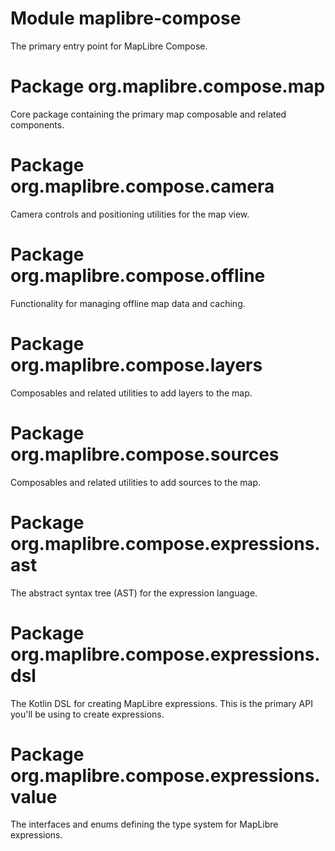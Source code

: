 # Module maplibre-compose

The primary entry point for MapLibre Compose.

# Package org.maplibre.compose.map

Core package containing the primary map composable and related components.

# Package org.maplibre.compose.camera

Camera controls and positioning utilities for the map view.

# Package org.maplibre.compose.offline

Functionality for managing offline map data and caching.

# Package org.maplibre.compose.layers

Composables and related utilities to add layers to the map.

# Package org.maplibre.compose.sources

Composables and related utilities to add sources to the map.

# Package org.maplibre.compose.expressions.ast

The abstract syntax tree (AST) for the expression language.

# Package org.maplibre.compose.expressions.dsl

The Kotlin DSL for creating MapLibre expressions. This is the primary API you'll
be using to create expressions.

# Package org.maplibre.compose.expressions.value

The interfaces and enums defining the type system for MapLibre expressions.
